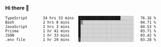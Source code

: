### Hi there 👋

<!--START_SECTION:waka-->

```text
TypeScript       34 hrs 33 mins  ███████████████████░░░░░░   76.16 %
Bash             2 hrs 8 mins    █▒░░░░░░░░░░░░░░░░░░░░░░░   04.71 %
JavaScript       2 hrs 3 mins    █░░░░░░░░░░░░░░░░░░░░░░░░   04.53 %
Prisma           1 hr 41 mins    █░░░░░░░░░░░░░░░░░░░░░░░░   03.71 %
JSON             1 hr 33 mins    █░░░░░░░░░░░░░░░░░░░░░░░░   03.42 %
.env file        1 hr 29 mins    ▓░░░░░░░░░░░░░░░░░░░░░░░░   03.28 %
```

<!--END_SECTION:waka-->

<!--
**arlenxuzj/arlenxuzj** is a ✨ _special_ ✨ repository because its `README.md` (this file) appears on your GitHub profile.

Here are some ideas to get you started:

- 🔭 I’m currently working on ...
- 🌱 I’m currently learning ...
- 👯 I’m looking to collaborate on ...
- 🤔 I’m looking for help with ...
- 💬 Ask me about ...
- 📫 How to reach me: ...
- 😄 Pronouns: ...
- ⚡ Fun fact: ...
-->
